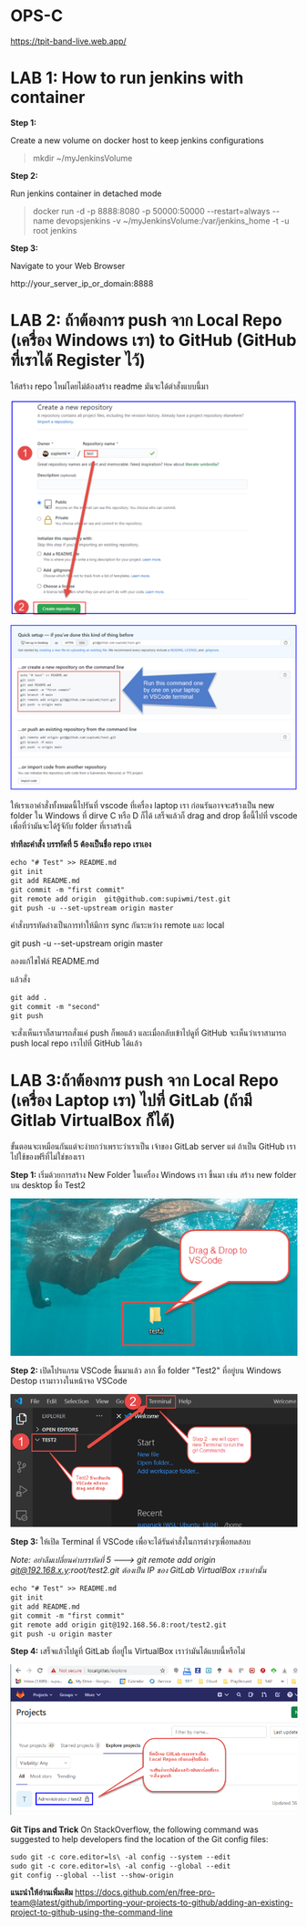 # OPS-C 
https://tpit-band-live.web.app/

# LAB 1: How to run jenkins with container

**Step 1:**

Create a new volume on docker host to keep jenkins configurations

> mkdir ~/myJenkinsVolume

**Step 2:**

Run jenkins container in detached mode

> docker run -d -p 8888:8080 -p 50000:50000 --restart=always --name devopsjenkins  -v ~/myJenkinsVolume:/var/jenkins_home -t -u root jenkins

**Step 3:**

Navigate to your Web Browser 

http://your_server_ip_or_domain:8888


# LAB 2: ถ้าต้องการ push จาก Local Repo (เครื่อง Windows เรา) to GitHub (GitHub ที่เราได้ Register ไว้)
ให้สร้าง repo ใหม่โดยไม่ต้องสร้าง readme มันจะใด้ตำสั่งแบบนี้มา

![alt text](2020-11-22_08-59-99.png)

![alt text](2020-11-22_09-00-90.png)

ให้เราเอาคำสั่งทั้งหมดนี้ไปรันที่ vscode ที่เครื่อง laptop เรา ก่อนรันอาจจะสร้างเป็น new folder ใน Windows ที่ dirve C หรือ D ก็ได้ เสร็จแล้วก็ drag and drop ชื่อนี้ไปที่ vscode
เพื่อที่ว่ามันจะได้รู้จักับ folder ที่เราสร้างนี้

**ทำทีละคำสั่ง บรรทัดที่ 5 ต้องเป็นชื่อ repo เราเอง**
```
echo "# Test" >> README.md
git init
git add README.md
git commit -m "first commit"
git remote add origin  git@github.com:supiwmi/test.git
git push -u --set-upstream origin master
```

คำสั่งบรรทัดล่างเป็นการทำให้มีการ sync กันระหว่าง remote และ local

git push -u --set-upstream origin master

ลองแก้ไขไฟล์ README.md

แล้วสั่ง
```
git add .
git commit -m "second"
git push
```
จะสั่งเห็นเราก็สามารถสั่งแค่ push ก็พอแล้ว และเมื่อกลับเข้าไปดูที่ GitHub จะเห็นว่าเราสามารถ push local repo เราไปที่ GitHub ได้แล้ว

# LAB 3:ถ้าต้องการ push จาก Local Repo (เครื่อง Laptop เรา)  ไปที่ GitLab (ถ้ามี Gitlab VirtualBox ก็ได้)

ขั้นตอนจะเหมือนกันแต่จะง่ายกว่าเพราะว่าเราเป็น เจ้าของ GitLab server แต่ ถ้าเป็น GitHub เราไปใช้ของฟรีที่ไม่ใช่ของเรา

**Step 1:**
เริ่มด้วยการสร้าง New Folder ในเครื่อง  Windows เรา ขี้นมา เช่น สร้าง new folder บน desktop ชื่อ Test2

![alt text](2020-11-22_12-27-55.png)

**Step 2:**
เปิดโปรแกรม VSCode ขึ้นมาแล้ว ลาก ชื่อ folder "Test2" ที่อยู่บน Windows Destop เรามาวางในหน้าจอ VSCode 

![alt text](2020-11-22_12-31-02.png)

**Step 3:** 
ให้เปิด Terminal ที่ VSCode เพื่อจะได้รันคำสั่งในการต่างๆเพื่อทดสอบ

*Note: อย่าลืมเปลี่ยนคำบรรทัดที่ 5 ---> git remote add origin git@192.168.x.y:root/test2.git ต้องเป็น IP ของ GitLab VirtualBox เราเท่านั้น*

```
echo "# Test" >> README.md
git init
git add README.md
git commit -m "first commit"
git remote add origin git@192.168.56.8:root/test2.git
git push -u origin master
```

**Step 4:**
เสร็จแล้วไปดูที่ GitLab ที่อยู่ใน VirtualBox เราว่ามันได้แบบนี้หรือไม่

![alt text](2020-11-22_12-21-33.png)

**Git Tips and Trick**
On StackOverflow, the following command was suggested to help developers find the location of the Git config files: 
```
sudo git -c core.editor=ls\ -al config --system --edit
sudo git -c core.editor=ls\ -al config --global --edit
git config --global --list --show-origin
```

**แนะนำให้อ่านเพิ่มเติม**
https://docs.github.com/en/free-pro-team@latest/github/importing-your-projects-to-github/adding-an-existing-project-to-github-using-the-command-line
